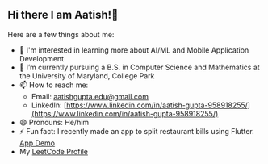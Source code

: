 ## Hi there I am Aatish!👋

Here are a few things about me:

- 🔭 I'm interested in learning more about AI/ML and Mobile Application Development
- 🌱 I’m currently pursuing a B.S. in Computer Science and Mathematics at the University of Maryland, College Park
- 📫 How to reach me:  
   - Email: [aatishgupta.edu@gmail.com](mailto:aatishgupta.edu@gmail.com)  
   - LinkedIn: [https://www.linkedin.com/in/aatish-gupta-958918255/](https://www.linkedin.com/in/aatish-gupta-958918255/)
- 😄 Pronouns: He/him
- ⚡ Fun fact: I recently made an app to split restaurant bills using Flutter. [App Demo](https://www.youtube.com/watch?si=Ylu9j7f9wHgKiC3N&v=uYyA4W0vMcg&feature=youtu.be)
- My [LeetCode Profile](https://leetcode.com/u/aatishgupta25/)
